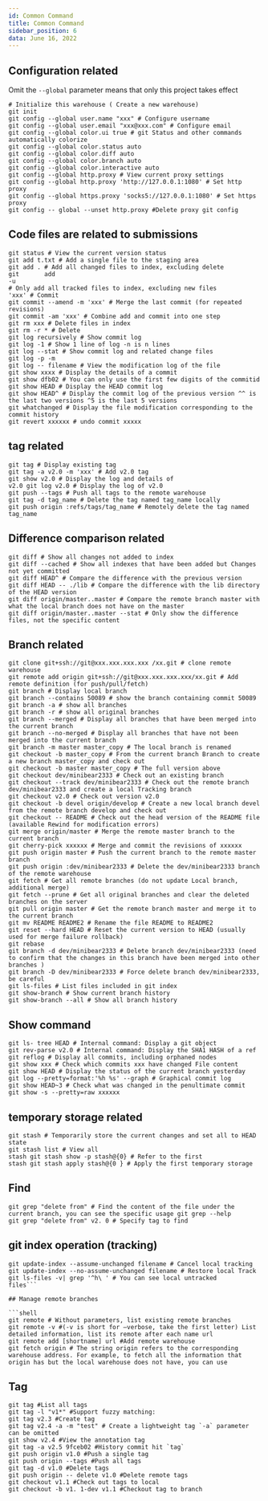 ```yaml
---
id: Common Command
title: Common Command
sidebar_position: 6
data: June 16, 2022
---
```


## Configuration related

Omit the `--global` parameter means that only this project takes effect

```shell
# Initialize this warehouse ( Create a new warehouse)
git init
git config --global user.name "xxx" # Configure username
git config --global user.email "xxx@xxx.com" # Configure email
git config --global color.ui true # git Status and other commands automatically colorize
git config --global color.status auto
git config --global color.diff auto
git config --global color.branch auto
git config --global color.interactive auto
git config --global http.proxy # View current proxy settings
git config --global http.proxy 'http://127.0.0.1:1080' # Set http proxy
git config --global https.proxy 'socks5://127.0.0.1:1080' # Set https proxy
git config -- global --unset http.proxy #Delete proxy git config
```

## Code files are related to submissions

```shell
git status # View the current version status
git add t.txt # Add a single file to the staging area
git add . # Add all changed files to index, excluding delete
git       add
-u
# Only add all tracked files to index, excluding new files          'xxx' # Commit
git commit --amend -m 'xxx' # Merge the last commit (for repeated revisions)
git commit -am 'xxx' # Combine add and commit into one step
git rm xxx # Delete files in index
git rm -r * # Delete
git log recursively # Show commit log
git log -1 # Show 1 line of log -n is n lines
git log --stat # Show commit log and related change files
git log -p -m
git log -- filename # View the modification log of the file
git show xxxx # Display the details of a commit
git show dfb02 # You can only use the first few digits of the commitid
git show HEAD # Display the HEAD commit log
git show HEAD^ # Display the commit log of the previous version ^^ is the last two versions ^5 is the last 5 versions
git whatchanged # Display the file modification corresponding to the commit history
git revert xxxxxx # undo commit xxxxx
```

## tag related

```shell
git tag # Display existing tag
git tag -a v2.0 -m 'xxx' # Add v2.0 tag
git show v2.0 # Display the log and details of
v2.0 git log v2.0 # Display the log of v2.0
git push --tags # Push all tags to the remote warehouse
git tag -d tag_name # Delete the tag named tag_name locally
git push origin :refs/tags/tag_name # Remotely delete the tag named tag_name
```

## Difference comparison related

```shell
git diff # Show all changes not added to index
git diff --cached # Show all indexes that have been added but Changes not yet committed
git diff HEAD^ # Compare the difference with the previous version
git diff HEAD -- ./lib # Compare the difference with the lib directory of the HEAD version
git diff origin/master..master # Compare the remote branch master with what the local branch does not have on the master
git diff origin/master..master --stat # Only show the difference files, not the specific content
```

## Branch related

```shell
git clone git+ssh://git@xxx.xxx.xxx.xxx /xx.git # clone remote warehouse
git remote add origin git+ssh://git@xxx.xxx.xxx.xxx/xx.git # Add remote definition (for push/pull/fetch)
git branch # Display local branch
git branch --contains 50089 # show the branch containing commit 50089
git branch -a # show all branches
git branch -r # show all original branches
git branch --merged # Display all branches that have been merged into the current branch
git branch --no-merged # Display all branches that have not been merged into the current branch
git branch -m master master_copy # The local branch is renamed
git checkout -b master_copy # From the current branch Branch to create a new branch master_copy and check out
git checkout -b master master_copy # The full version above
git checkout dev/minibear2333 # Check out an existing branch
git checkout --track dev/minibear2333 # Check out the remote branch dev/minibear2333 and create a local Tracking branch
git checkout v2.0 # Check out version v2.0
git checkout -b devel origin/develop # Create a new local branch devel from the remote branch develop and check out
git checkout -- README # Check out the head version of the README file (available Rewind for modification errors)
git merge origin/master # Merge the remote master branch to the current branch
git cherry-pick xxxxxx # Merge and commit the revisions of xxxxxx
git push origin master # Push the current branch to the remote master branch
git push origin :dev/minibear2333 # Delete the dev/minibear2333 branch of the remote warehouse
git fetch # Get all remote branches (do not update Local branch, additional merge)
git fetch --prune # Get all original branches and clear the deleted branches on the server
git pull origin master # Get the remote branch master and merge it to the current branch
git mv README README2 # Rename the file README to README2
git reset --hard HEAD # Reset the current version to HEAD (usually used for merge failure rollback)
git rebase
git branch -d dev/minibear2333 # Delete branch dev/minibear2333 (need to confirm that the changes in this branch have been merged into other branches )
git branch -D dev/minibear2333 # Force delete branch dev/minibear2333, be careful
git ls-files # List files included in git index
git show-branch # Show current branch history
git show-branch --all # Show all branch history
```

## Show command

```shell
git ls- tree HEAD # Internal command: Display a git object
git rev-parse v2.0 # Internal command: Display the SHA1 HASH of a ref
git reflog # Display all commits, including orphaned nodes
git show xxx # Check which commits xxx have changed File content
git show HEAD # Display the status of the current branch yesterday
git log --pretty=format:'%h %s' --graph # Graphical commit log
git show HEAD~3 # Check what was changed in the penultimate commit
git show -s --pretty=raw xxxxxx
```

## temporary storage related

```shell
git stash # Temporarily store the current changes and set all to HEAD state
git stash list # View all
stash git stash show -p stash@{0} # Refer to the first
stash git stash apply stash@{0 } # Apply the first temporary storage
```

## Find

```shell
git grep "delete from" # Find the content of the file under the current branch, you can see the specific usage git grep --help
git grep "delete from" v2. 0 # Specify tag to find
```

## git index operation (tracking)

````shell
git update-index --assume-unchanged filename # Cancel local tracking
git update-index --no-assume-unchanged filename # Restore local Track
git ls-files -v| grep '^h\ ' # You can see local untracked
files```

## Manage remote branches

```shell
git remote # Without parameters, list existing remote branches
git remote -v #(-v is short for –verbose, take the first letter) List detailed information, list its remote after each name url
git remote add [shortname] url #Add remote warehouse
git fetch origin # The string origin refers to the corresponding warehouse address. For example, to fetch all the information that origin has but the local warehouse does not have, you can use
````

## Tag

```shell
git tag #List all tags
git tag -l "v1*" #Support fuzzy matching:
git tag v2.3 #Create tag
git tag v2.4 -a -m "test" # Create a lightweight tag `-a` parameter can be omitted
git show v2.4 #View the annotation tag
git tag -a v2.5 9fceb02 #History commit hit `tag`
git push origin v1.0 #Push a single tag
git push origin --tags #Push all tags
git tag -d v1.0 #Delete tags
git push origin -- delete v1.0 #Delete remote tags
git checkout v1.1 #Check out tags to local
git checkout -b v1. 1-dev v1.1 #Checkout tag to branch
```
